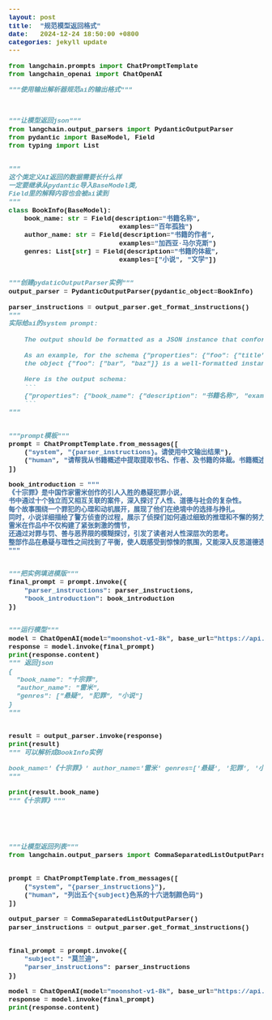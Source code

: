 ```yaml
---
layout: post
title:  "规范模型返回格式"
date:   2024-12-24 18:50:00 +0800
categories: jekyll update
---
```


<style>
    code {
        font-family: 'SF Mono', 'Menlo', 'Courier New';
        font-size: small;
        font-weight: bold;
    }
</style>

```python
from langchain.prompts import ChatPromptTemplate
from langchain_openai import ChatOpenAI

"""使用输出解析器规范ai的输出格式"""



"""让模型返回json"""
from langchain.output_parsers import PydanticOutputParser
from pydantic import BaseModel, Field
from typing import List


"""
这个类定义AI返回的数据需要长什么样
一定要继承从pydantic导入BaseModel类, 
Field里的解释内容也会被ai读到
"""
class BookInfo(BaseModel):
    book_name: str = Field(description="书籍名称",
                            examples="百年孤独")
    author_name: str = Field(description="书籍的作者",
                            examples="加西亚·马尔克斯")
    genres: List[str] = Field(description="书籍的体裁",
                            examples=["小说", "文学"])


"""创建pydaticOutputParser实例"""
output_parser = PydanticOutputParser(pydantic_object=BookInfo)

parser_instructions = output_parser.get_format_instructions()
"""
实际给ai的system prompt:

    The output should be formatted as a JSON instance that conforms to the JSON schema below.

    As an example, for the schema {"properties": {"foo": {"title": "Foo", "description": "a list of strings", "type": "array", "items": {"type": "string"}}}, "required": ["foo"]}
    the object {"foo": ["bar", "baz"]} is a well-formatted instance of the schema. The object {"properties": {"foo": ["bar", "baz"]}} is not well-formatted.

    Here is the output schema:
    ```
    {"properties": {"book_name": {"description": "书籍名称", "examples": "百年孤独", "title": "Book Name", "type": "string"}, "author_name": {"description": "书籍的作者", "examples": "加西亚·马尔克斯", "title": "Author Name", "type": "string"}, "genres": {"description": "书籍的体裁", "examples": ["小说", "文学"], "items": {"type": "string"}, "title": "Genres", "type": "array"}}, "required": ["book_name", "author_name", "genres"]}
    ```
"""


"""prompt模板"""
prompt = ChatPromptTemplate.from_messages([
    ("system", "{parser_instructions}。请使用中文输出结果"),
    ("human", "请帮我从书籍概述中提取提取书名、作者、及书籍的体裁。书籍概述会被三个#包围。\n###{book_introduction}###")
])

book_introduction = """
《十宗罪》是中国作家雷米创作的引人入胜的悬疑犯罪小说，
书中通过十个独立而又相互关联的案件，深入探讨了人性、道德与社会的复杂性。
每个故事围绕一个罪犯的心理和动机展开，展现了他们在绝境中的选择与挣扎。
同时，小说详细描绘了警方侦查的过程，展示了侦探们如何通过细致的推理和不懈的努力揭开真相。
雷米在作品中不仅构建了紧张刺激的情节，
还通过对罪与罚、善与恶界限的模糊探讨，引发了读者对人性深层次的思考。
整部作品在悬疑与理性之间找到了平衡，使人既感受到惊悚的氛围，又能深入反思道德选择的复杂性。
"""


"""把实例填进模版"""
final_prompt = prompt.invoke({
    "parser_instructions": parser_instructions,
    "book_introduction": book_introduction
})


"""运行模型"""
model = ChatOpenAI(model="moonshot-v1-8k", base_url="https://api.moonshot.cn/v1")
response = model.invoke(final_prompt)
print(response.content)
""" 返回json
{
  "book_name": "十宗罪",
  "author_name": "雷米",
  "genres": ["悬疑", "犯罪", "小说"]
}
"""


result = output_parser.invoke(response)
print(result)
""" 可以解析成BookInfo实例

book_name='《十宗罪》' author_name='雷米' genres=['悬疑', '犯罪', '小说', '文学']
"""

print(result.book_name)
"""《十宗罪》"""





"""让模型返回列表"""
from langchain.output_parsers import CommaSeparatedListOutputParser


prompt = ChatPromptTemplate.from_messages([
    ("system", "{parser_instructions}"),
    ("human", "列出五个{subject}色系的十六进制颜色码")
])

output_parser = CommaSeparatedListOutputParser()
parser_instructions = output_parser.get_format_instructions()


final_prompt = prompt.invoke({
    "subject": "莫兰迪",
    "parser_instructions": parser_instructions
})

model = ChatOpenAI(model="moonshot-v1-8k", base_url="https://api.moonshot.cn/v1")
response = model.invoke(final_prompt)
print(response.content)


```